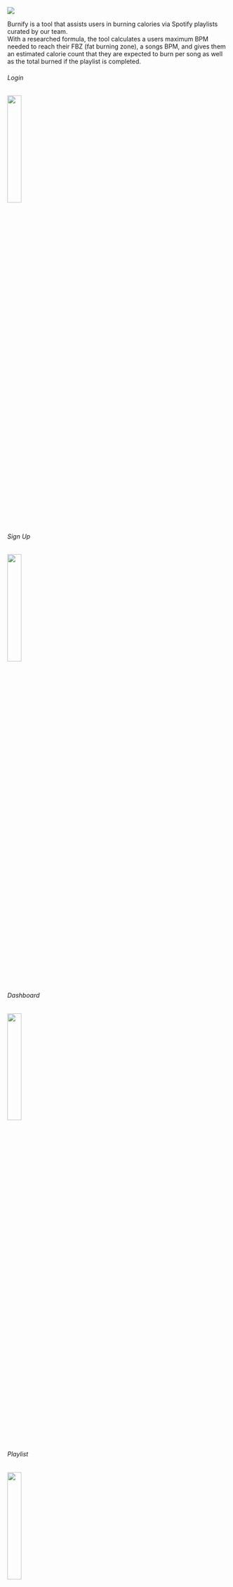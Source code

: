 ![](../master/public/burnify.png)

Burnify is a tool that assists users in burning calories via Spotify playlists curated by our team.
<br>
With a researched formula, the tool calculates a users maximum BPM needed to reach their FBZ (fat burning zone), a songs BPM,
and gives them an estimated calorie count that they are expected to burn per song
as well as the total burned if the playlist is completed.

<div class="row">
  <h6>Login</h6>
<img src="https://user-images.githubusercontent.com/7444980/52180637-74ddda80-27ae-11e9-8e61-4581e0c49874.png" width="25%" height="25%">
<br>
  <h6>Sign Up</h6>
<img src="https://user-images.githubusercontent.com/7444980/52180639-74ddda80-27ae-11e9-958f-182939f012c1.png" width="25%" height="25%">
<br>
  <h6>Dashboard</h6>
<img src="https://user-images.githubusercontent.com/7444980/52180636-74ddda80-27ae-11e9-9576-7914fd50ba5e.png" width="25%" height="25%">
<br>
<h6>Playlist</h6>
<img src="https://user-images.githubusercontent.com/7444980/52180638-74ddda80-27ae-11e9-9238-c75f7be8cb7c.png" width="25%" height="25%">
</div>

